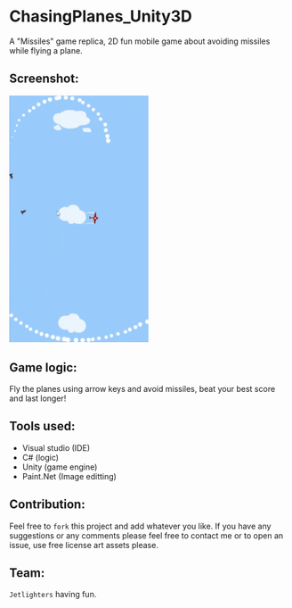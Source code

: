 # ChasingPlanes_Unity3D
A "Missiles" game replica, 2D fun mobile game about avoiding missiles while flying a plane.

## Screenshot:
<img src="Assets/chasing planes GIF.gif" width ="250"/>

## Game logic:
Fly the planes using arrow keys and avoid missiles, beat your best score and last longer!

## Tools used:
* Visual studio (IDE)
* C# (logic)
* Unity (game engine)
* Paint.Net (Image editting)

## Contribution:
Feel free to `fork` this project and add whatever you like. If you have any suggestions or any comments please feel free to contact me or to open an issue, use free license art assets please.

## Team:
`Jetlighters` having fun.
